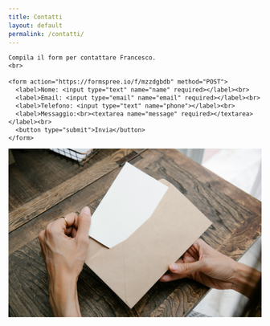```yaml
---
title: Contatti
layout: default
permalink: /contatti/
---
```


<div class="contenitore">
<div class="form-container">

    Compila il form per contattare Francesco.
    <br>

    <form action="https://formspree.io/f/mzzdgbdb" method="POST">
      <label>Nome: <input type="text" name="name" required></label><br>
      <label>Email: <input type="email" name="email" required></label><br>
      <label>Telefono: <input type="text" name="phone"></label><br>
      <label>Messaggio:<br><textarea name="message" required></textarea></label><br>
      <button type="submit">Invia</button>
    </form>
  </div>

  <div class="image-container">
    <img src="/assets/images/contact_new_ff.jpg" alt="Immagine contatti">
  </div>
</div>
